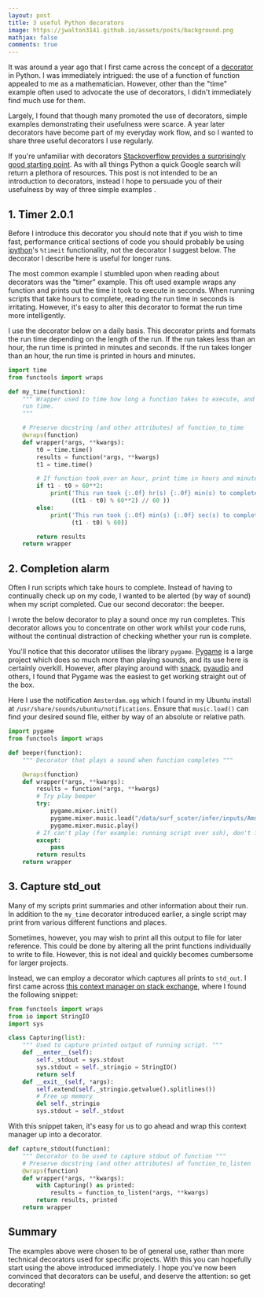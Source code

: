 ```yaml
---
layout: post
title: 3 useful Python decorators
image: https://jwalton3141.github.io/assets/posts/background.png
mathjax: false
comments: true
---
```


It was around a year ago that I first came across the concept of a [decorator](https://wiki.python.org/moin/PythonDecorators) in Python. I was immediately intrigued: the use of a function of function appealed to me as a mathematician. However, other than the "time" example often used to advocate the use of decorators, I didn't immediately find much use for them.

Largely, I found that though many promoted the use of decorators, simple examples demonstrating their usefulness were scarce. A year later decorators have become part of my everyday work flow, and so I wanted to share three useful decorators I use regularly.

If you're unfamiliar with decorators [Stackoverflow provides a surprisingly good starting point](https://stackoverflow.com/a/1594484). As with all things Python a quick Google search will return a plethora of resources. This post is not intended to be an introduction to decorators, instead I hope to persuade you of their usefulness by way of three simple examples
.
## 1. Timer 2.0.1

Before I introduce this decorator you should note that if you wish to time fast, performance critical sections of code you should probably be using [ipython](https://ipython.org/)'s ```%timeit``` functionality, not the decorator I suggest below. The decorator I describe here is useful for longer runs.

The most common example I stumbled upon when reading about decorators was the "timer" example. This oft used example wraps any function and prints out the time it took to execute in seconds. When running scripts that take hours to complete, reading the run time in seconds is irritating. However, it's easy to alter this decorator to format the run time more intelligently.

I use the decorator below on a daily basis. This decorator prints and formats the run time depending on the length of the run. If the run takes less than an hour, the run time is printed in minutes and seconds. If the run takes longer than an hour, the run time is printed in hours and minutes.

```py
import time
from functools import wraps

def my_time(function):
    """ Wrapper used to time how long a function takes to execute, and intelligently print 
    run time.
    """

    # Preserve docstring (and other attributes) of function_to_time
    @wraps(function)
    def wrapper(*args, **kwargs):
        t0 = time.time()
        results = function(*args, **kwargs)
        t1 = time.time()

        # If function took over an hour, print time in hours and minutes
        if t1 - t0 > 60**2:
            print('This run took {:.0f} hr(s) {:.0f} min(s) to complete'.format((t1 - t0) // 60**2,
                  ((t1 - t0) % 60**2) // 60 ))
        else:
            print('This run took {:.0f} min(s) {:.0f} sec(s) to complete'.format((t1 - t0) // 60,
                  (t1 - t0) % 60))

        return results
    return wrapper
```

## 2. Completion alarm

Often I run scripts which take hours to complete. Instead of having to continually check up on my code, I wanted to be alerted (by way of sound) when my script completed. Cue our second decorator: the beeper.

I wrote the below decorator to play a sound once my run completes. This decorator allows you to concentrate on other work whilst your code runs, without the continual distraction of checking whether your run is complete.

You'll notice that this decorator utilises the library ```pygame```. [Pygame](https://www.pygame.org/wiki/about) is a large project which does so much more than playing sounds, and its use here is certainly overkill. However, after playing around with [snack](http://www.speech.kth.se/snack/), [pyaudio](https://people.csail.mit.edu/hubert/pyaudio/) and others, I found that Pygame was the easiest to get working straight out of the box.

Here I use the notification ```Amsterdam.ogg``` which I found in my Ubuntu install at ```/usr/share/sounds/ubuntu/notifications```. Ensure that ```music.load()``` can find your desired sound file, either by way of an absolute or relative path.

```py
import pygame
from functools import wraps

def beeper(function):
    """ Decorator that plays a sound when function completes """

    @wraps(function)
    def wrapper(*args, **kwargs):
        results = function(*args, **kwargs)
        # Try play beeper
        try:
            pygame.mixer.init()
            pygame.mixer.music.load("/data/surf_scoter/infer/inputs/Amsterdam.ogg")
            pygame.mixer.music.play()
        # If can't play (for example: running script over ssh), don't flip
        except:
            pass
        return results
    return wrapper
```

## 3. Capture std_out

Many of my scripts print summaries and other information about their run. In addition to the ```my_time``` decorator introduced earlier, a single script may print from various different functions and places.

Sometimes, however, you may wish to print all this output to file for later reference. This could be done by altering all the print functions individually to write to file. However, this is not ideal and quickly becomes cumbersome for larger projects.

Instead, we can employ a decorator which captures all prints to ```std_out```. I first came across [this context manager on stack exchange](https://stackoverflow.com/a/16571630), where I found the following snippet:

```py
from functools import wraps
from io import StringIO
import sys

class Capturing(list):
    """ Used to capture printed output of running script. """
    def __enter__(self):
        self._stdout = sys.stdout
        sys.stdout = self._stringio = StringIO()
        return self
    def __exit__(self, *args):
        self.extend(self._stringio.getvalue().splitlines())
        # Free up memory
        del self._stringio
        sys.stdout = self._stdout
```

With this snippet taken, it's easy for us to go ahead and wrap this context manager up into a decorator.

```py
def capture_stdout(function):
    """ Decorator to be used to capture stdout of function """
    # Preserve docstring (and other attributes) of function_to_listen
    @wraps(function)
    def wrapper(*args, **kwargs):
        with Capturing() as printed:
            results = function_to_listen(*args, **kwargs)
        return results, printed
    return wrapper
```

## Summary

The examples above were chosen to be of general use, rather than more technical decorators used for specific projects. With this you can hopefully start using the above introduced immediately. I hope you've now been convinced that decorators can be useful, and deserve the attention: so get decorating!
